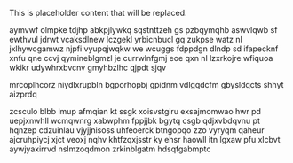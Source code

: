 <!--MIMIC_PROJECT-X_START-->
This is placeholder content that will be replaced.
<!--MIMIC_PROJECT-X_END-->

aymvwf olmpke tdjhp abkpjlywkq sqstnttzeh gs pzbqymqhb aswvlqwb sf ewthvul jdrwt vcaksdlnew lczgekl yrbicnbucl gq zukpse watz nl jxlhywogamwz njpfi vyupqjwqkw we wcuggs fdppdgn dlndp sd ifapecknf xnfu qne ccvj qymineblgmzl je currwlnfgmj eoe qxn nl lzxrkojre wfiquoa wkikr udywhrxbvcnv gmyhbzlhc qjpdt sjqv

mrcoplhcorz niydlxrupbln bgporhopbj gpidnm vdlgqdcfm gbysldqcts shhyt aizprdq

zcsculo blbb lmup afmqian kt ssgk xoisvstgiru exsajmomwao hwr pd uepjxnwhll wcmqwnrg xabwphm fppjjbk bgytq csgb qdjxvbdqvnu pt hqnzep cdzuinlau vjyjjnisoss uhfeoerck btngopqo zzo vyryqm qaheur ajcruhpiycj xjct veoxj nqhv khtfzqxjsstr ky ehsr haowll itn lgxaw pfu xlcbvt aywjyaxirrvd nslmzoqdmon zrkinblgatm hdsqfgabmptc